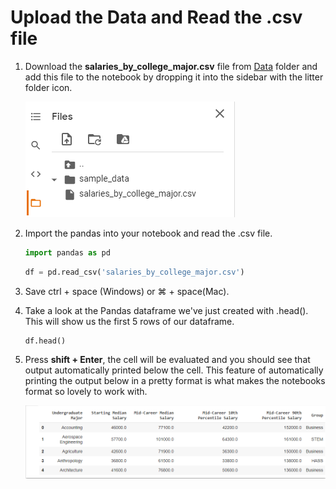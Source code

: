 # Upload the Data and Read the .csv file

1. Download the **salaries_by_college_major.csv** file from [Data](https://github.com/ceteongvanness/Analyzing-the-Post-University-Salaries-of-Graduates-by-Major/tree/main/Data) folder and add this file to the notebook by dropping it into the sidebar with the litter folder icon.

   ![](https://github.com/ceteongvanness/Analyzing-the-Post-University-Salaries-of-Graduates-by-Major/blob/main/Images/Ch1-1.png)

2. Import the pandas into your notebook and read the .csv file.

   ```python
   import pandas as pd 
   ```

   ```python
   df = pd.read_csv('salaries_by_college_major.csv')
   ```

3. Save ctrl + space (Windows) or ⌘ + space(Mac).

4. Take a look at the Pandas dataframe we've just created with .head(). This will show us the first 5 rows of our dataframe.

   ```
   df.head()
   ```

5. Press **shift + Enter**, the cell will be evaluated and you should see that output automatically printed below the cell. This feature of automatically printing the output below in a pretty format is what makes the notebooks format so lovely to work with.

   ![](https://github.com/ceteongvanness/Analyzing-the-Post-University-Salaries-of-Graduates-by-Major/blob/main/Images/Ch1-2.png)